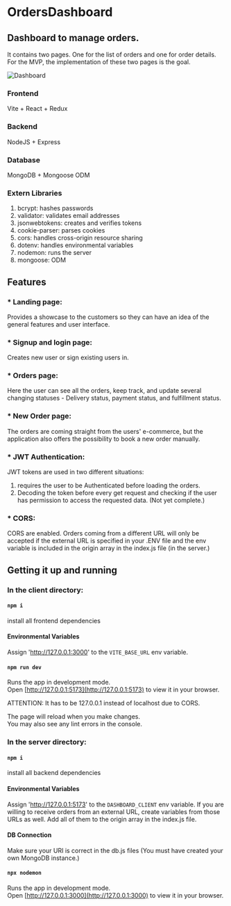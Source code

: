 # OrdersDashboard

## Dashboard to manage orders.

It contains two pages. One for the list of orders and one for order details.
For the MVP, the implementation of these two pages is the goal.

![Dashboard](https://user-images.githubusercontent.com/65773848/232928259-c80f36fc-c69f-4bd9-9c37-11be54c2b6fe.png)

### Frontend

Vite + React + Redux

### Backend

NodeJS + Express

### Database

MongoDB + Mongoose ODM

### Extern Libraries

1. bcrypt: hashes passwords 
2. validator: validates email addresses 
3. jsonwebtokens: creates and verifies tokens 
4. cookie-parser: parses cookies 
5. cors: handles cross-origin resource sharing 
6. dotenv: handles environmental variables
7. nodemon: runs the server
8. mongoose: ODM


## Features

### * Landing page:
Provides a showcase to the customers so they can have an idea of the general features and user interface.

### * Signup and login page:
Creates new user or sign existing users in.

### * Orders page:
Here the user can see all the orders, keep track, and update several changing statuses - Delivery status, payment status, and fulfillment status.

### * New Order page:
The orders are coming straight from the users' e-commerce, but the application also offers the possibility to book a new order manually.

### * JWT Authentication:
JWT tokens are used in two different situations:
1. requires the user to be Authenticated before loading the orders.
2. Decoding the token before every get request and checking if the user has permission to access the requested data. (Not yet complete.)

### * CORS:
CORS are enabled. Orders coming from a different URL will only be accepted if the external URL is specified in your .ENV file and the env variable is included in the origin array in the index.js file (in the server.)

## Getting it up and running
### In the client directory:

#### `npm i`

install all frontend dependencies

#### Environmental Variables

Assign 'http://127.0.0.1:3000' to the `VITE_BASE_URL` env variable.

#### `npm run dev`

Runs the app in development mode.\
Open [http://127.0.0.1:5173](http://127.0.0.1:5173) to view it in your browser.

ATTENTION: It has to be 127.0.0.1 instead of localhost due to CORS.

The page will reload when you make changes.\
You may also see any lint errors in the console.

### In the server directory:

#### `npm i`

install all backend dependencies

#### Environmental Variables

Assign 'http://127.0.0.1:5173' to the `DASHBOARD_CLIENT` env variable.
If you are willing to receive orders from an external URL, create variables from those URLs as well.
Add all of them to the origin array in the index.js file.

#### DB Connection

Make sure your URI is correct in the db.js files (You must have created your own MongoDB instance.)

#### `npx nodemon`

Runs the app in development mode.\
Open [http://127.0.0.1:3000](http://127.0.0.1:3000) to view it in your browser.
